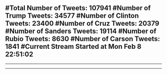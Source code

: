 #Total Number of Tweets: 107941 
#Number of Trump Tweets: 34577
#Number of Clinton Tweets: 23400
#Number of Cruz Tweets: 20379
#Number of Sanders Tweets: 19114
#Number of Rubio Tweets: 8630
#Number of Carson Tweets: 1841
#Current Stream Started at Mon Feb  8 22:51:02
---
---
---
